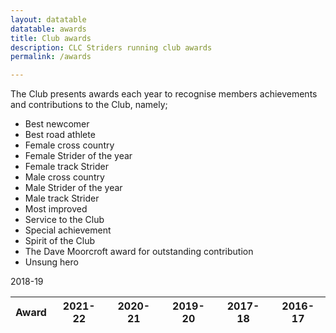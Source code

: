 ```yaml
---
layout: datatable
datatable: awards
title: Club awards
description: CLC Striders running club awards
permalink: /awards

---
```


The Club presents awards each year to recognise members achievements and contributions to the Club, namely;

* Best newcomer
* Best road athlete
* Female cross country
* Female Strider of the year
* Female track Strider
* Male cross country
* Male Strider of the year
* Male track Strider
* Most improved
* Service to the Club
* Special achievement
* Spirit of the Club
* The Dave Moorcroft award for outstanding contribution
* Unsung hero

<table id="site_data_awards" style="width:100%">
    <thead>
        <tr>
          <th data-field="Award">Award</th>
          <th data-field="202122">2021-22</th>
          <th data-field="202021">2020-21</th>
          <th data-field="201920">2019-20</th
          <th data-field="201819">2018-19</th>
          <th data-field="201718">2017-18</th>
          <th data-field="201617">2016-17</th>
        </tr>
    </thead>
</table>
